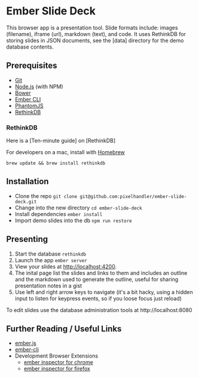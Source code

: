 # Ember Slide Deck

This browser app is a presentation tool. Slide formats include: 
images (filename), iframe (url), markdown (text), and code. It uses 
RethinkDB for storing slides in JSON documents, see the [data] 
directory for the demo database contents.

## Prerequisites

* [Git](http://git-scm.com/)
* [Node.js](http://nodejs.org/) (with NPM)
* [Bower](http://bower.io/)
* [Ember CLI](http://www.ember-cli.com/)
* [PhantomJS](http://phantomjs.org/)
* [RethinkDB](http://www.rethinkdb.com)

### RethinkDB

Here is a [Ten-minute guide] on [RethinkDB]

For developers on a mac, install with [Homebrew](http://brew.sh)

    brew update && brew install rethinkdb

## Installation

* Clone the repo `git clone git@github.com:pixelhandler/ember-slide-deck.git`
* Change into the new directory `cd ember-slide-deck`
* Install dependencies `ember install`
* Import demo slides into the db `npm run restore`

## Presenting

1. Start the database `rethinkdb`
2. Launch the app `ember server`
3. View your slides at [http://localhost:4200](http://localhost:4200).
4. The inital page list the slides and links to them and includes an
   outline and the markdown used to generate the outline, useful for
   sharing presentation notes in a gist
5. Use left and right arrow keys to navigate (it's a bit hacky, using a
   hidden input to listen for keypress events, so if you loose focus just
   reload)

To edit slides use the database administration tools at
http://localhost:8080

## Further Reading / Useful Links

* [ember.js](http://emberjs.com/)
* [ember-cli](http://www.ember-cli.com/)
* Development Browser Extensions
  * [ember inspector for chrome](https://chrome.google.com/webstore/detail/ember-inspector/bmdblncegkenkacieihfhpjfppoconhi)
  * [ember inspector for firefox](https://addons.mozilla.org/en-US/firefox/addon/ember-inspector/)

